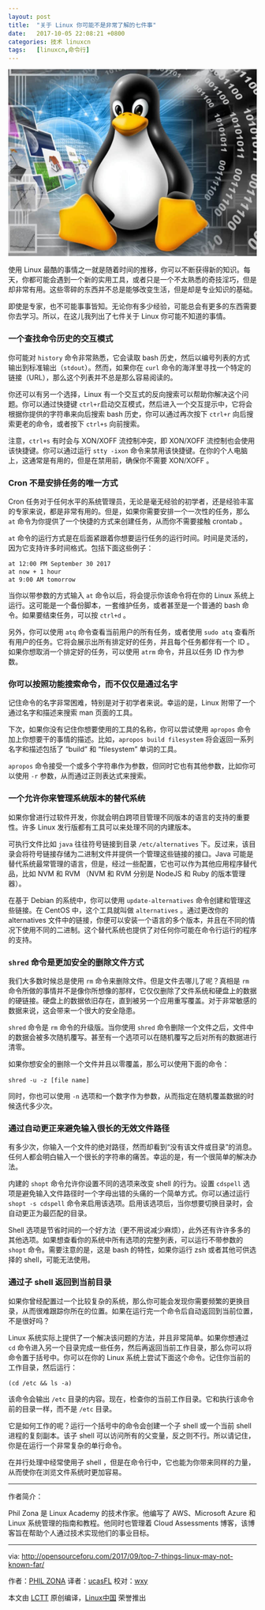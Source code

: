 ```yaml
---
layout: post
title:	"关于 Linux 你可能不是非常了解的七件事"
date:	2017-10-05 22:08:21 +0800 
categories:	技术 linuxcn 
tags:	[linuxcn,命令行]
---
```



![Hidden features of Linux](/Asserts/Images/album/201710/05/220827fgbirkfifb5jrkab.jpg)


使用 Linux 最酷的事情之一就是随着时间的推移，你可以不断获得新的知识。每天，你都可能会遇到一个新的实用工具，或者只是一个不太熟悉的奇技淫巧，但是却非常有用。这些零碎的东西并不总是能够改变生活，但是却是专业知识的基础。


即使是专家，也不可能事事皆知。无论你有多少经验，可能总会有更多的东西需要你去学习。所以，在这儿我列出了七件关于 Linux 你可能不知道的事情。


### 一个查找命令历史的交互模式


你可能对 `history` 命令非常熟悉，它会读取 bash 历史，然后以编号列表的方式输出到标准输出（`stdout`）。然而，如果你在 `curl` 命令的海洋里寻找一个特定的链接（URL），那么这个列表并不总是那么容易阅读的。


你还可以有另一个选择，Linux 有一个交互式的反向搜索可以帮助你解决这个问题。你可以通过快捷键 `ctrl+r`启动交互模式，然后进入一个交互提示中，它将会根据你提供的字符串来向后搜索 bash 历史，你可以通过再次按下 `ctrl+r` 向后搜索更老的命令，或者按下 `ctrl+s` 向前搜索。


注意，`ctrl+s` 有时会与 XON/XOFF 流控制冲突，即 XON/XOFF 流控制也会使用该快捷键。你可以通过运行 `stty -ixon` 命令来禁用该快捷键。在你的个人电脑上，这通常是有用的，但是在禁用前，确保你不需要 XON/XOFF 。


### Cron 不是安排任务的唯一方式


Cron 任务对于任何水平的系统管理员，无论是毫无经验的初学者，还是经验丰富的专家来说，都是非常有用的。但是，如果你需要安排一个一次性的任务，那么 `at` 命令为你提供了一个快捷的方式来创建任务，从而你不需要接触 crontab 。


`at` 命令的运行方式是在后面紧跟着你想要运行任务的运行时间。时间是灵活的，因为它支持许多时间格式。包括下面这些例子：



```
at 12:00 PM September 30 2017
at now + 1 hour
at 9:00 AM tomorrow

```

当你以带参数的方式输入 `at` 命令以后，将会提示你该命令将在你的 Linux 系统上运行。这可能是一个备份脚本，一套维护任务，或者甚至是一个普通的 bash 命令。如果要结束任务，可以按 `ctrl+d` 。


另外，你可以使用 `atq` 命令查看当前用户的所有任务，或者使用 `sudo atq` 查看所有用户的任务。它将会展示出所有排定好的任务，并且每个任务都伴有一个 ID 。如果你想取消一个排定好的任务，可以使用 `atrm` 命令，并且以任务 ID 作为参数。


### 你可以按照功能搜索命令，而不仅仅是通过名字


记住命令的名字非常困难，特别是对于初学者来说。幸运的是，Linux 附带了一个通过名字和描述来搜索 man 页面的工具。


下次，如果你没有记住你想要使用的工具的名称，你可以尝试使用 `apropos` 命令加上你想要干的事情的描述。比如，`apropos build filesystem` 将会返回一系列名字和描述包括了 “build” 和 “filesystem” 单词的工具。


`apropos` 命令接受一个或多个字符串作为参数，但同时它也有其他参数，比如你可以使用 `-r` 参数，从而通过正则表达式来搜索。


### 一个允许你来管理系统版本的替代系统


如果你曾进行过软件开发，你就会明白跨项目管理不同版本的语言的支持的重要性。许多 Linux 发行版都有工具可以来处理不同的内建版本。


可执行文件比如 `java` 往往符号链接到目录 `/etc/alternatives` 下。反过来，该目录会将符号链接存储为二进制文件并提供一个管理这些链接的接口。Java 可能是替代系统最常管理的语言，但是，经过一些配置，它也可以作为其他应用程序替代品，比如 NVM 和 RVM （NVM 和 RVM 分别是 NodeJS 和 Ruby 的版本管理器）。


在基于 Debian 的系统中，你可以使用 `update-alternatives` 命令创建和管理这些链接。在 CentOS 中，这个工具就叫做 `alternatives` 。通过更改你的 alternatives 文件中的链接，你便可以安装一个语言的多个版本，并且在不同的情况下使用不同的二进制。这个替代系统也提供了对任何你可能在命令行运行的程序的支持。


### `shred` 命令是更加安全的删除文件方式


我们大多数时候总是使用 `rm` 命令来删除文件。但是文件去哪儿了呢？真相是 `rm` 命令所做的事情并不是像你所想像的那样，它仅仅删除了文件系统和硬盘上的数据的硬链接。硬盘上的数据依旧存在，直到被另一个应用重写覆盖。对于非常敏感的数据来说，这会带来一个很大的安全隐患。


`shred` 命令是 `rm` 命令的升级版。当你使用 `shred` 命令删除一个文件之后，文件中的数据会被多次随机覆写。甚至有一个选项可以在随机覆写之后对所有的数据进行清零。


如果你想安全的删除一个文件并且以零覆盖，那么可以使用下面的命令：


`shred -u -z [file name]`


同时，你也可以使用 `-n` 选项和一个数字作为参数，从而指定在随机覆盖数据的时候迭代多少次。


### 通过自动更正来避免输入很长的无效文件路径


有多少次，你输入一个文件的绝对路径，然而却看到“没有该文件或目录”的消息。任何人都会明白输入一个很长的字符串的痛苦。幸运的是，有一个很简单的解决办法。


内建的 `shopt` 命令允许你设置不同的选项来改变 shell 的行为。设置 `cdspell` 选项是避免输入文件路径时一个字母出错的头痛的一个简单方式。你可以通过运行 `shopt -s cdspell` 命令来启用该选项。启用该选项后，当你想要切换目录时，会自动更正为最匹配的目录。


Shell 选项是节省时间的一个好方法（更不用说减少麻烦），此外还有许许多多的其他选项。如果想查看你的系统中所有选项的完整列表，可以运行不带参数的 `shopt` 命令。需要注意的是，这是 bash 的特性，如果你运行 zsh 或者其他可供选择的 shell，可能无法使用。


### 通过子 shell 返回到当前目录


如果你曾经配置过一个比较复杂的系统，那么你可能会发现你需要频繁的更换目录，从而很难跟踪你所在的位置。如果在运行完一个命令后自动返回到当前位置，不是很好吗？


Linux 系统实际上提供了一个解决该问题的方法，并且非常简单。如果你想通过 `cd` 命令进入另一个目录完成一些任务，然后再返回当前工作目录，那么你可以将命令置于括号中。你可以在你的 Linux 系统上尝试下面这个命令。记住你当前的工作目录，然后运行：



```
(cd /etc && ls -a)

```

该命令会输出 `/etc` 目录的内容。现在，检查你的当前工作目录。它和执行该命令前的目录一样，而不是 `/etc` 目录。


它是如何工作的呢？运行一个括号中的命令会创建一个子 shell 或一个当前 shell 进程的复刻副本。该子 shell 可以访问所有的父变量，反之则不行。所以请记住，你是在运行一个非常复杂的单行命令。


在并行处理中经常使用子 shell ，但是在命令行中，它也能为你带来同样的力量，从而使你在浏览文件系统时更加容易。




---


作者简介：


Phil Zona 是 Linux Academy 的技术作家。他编写了 AWS、Microsoft Azure 和 Linux 系统管理的指南和教程。他同时也管理着 Cloud Assessments 博客，该博客旨在帮助个人通过技术实现他们的事业目标。




---


via: <http://opensourceforu.com/2017/09/top-7-things-linux-may-not-known-far/>


作者：[PHIL ZONA](http://opensourceforu.com/author/phil-zona/) 译者：[ucasFL](https://github.com/ucasFL) 校对：[wxy](https://github.com/wxy)


本文由 [LCTT](https://github.com/LCTT/TranslateProject) 原创编译，[Linux中国](https://linux.cn/) 荣誉推出
